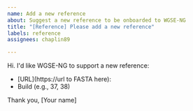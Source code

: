 ```yaml
---
name: Add a new reference
about: Suggest a new reference to be onboarded to WGSE-NG
title: "[Reference] Please add a new reference"
labels: reference
assignees: chaplin89

---
```


Hi.
I'd like WGSE-NG to support a new reference:
- [URL](https://url to FASTA here): 
- Build (e.g., 37, 38)

Thank you,
[Your name]
